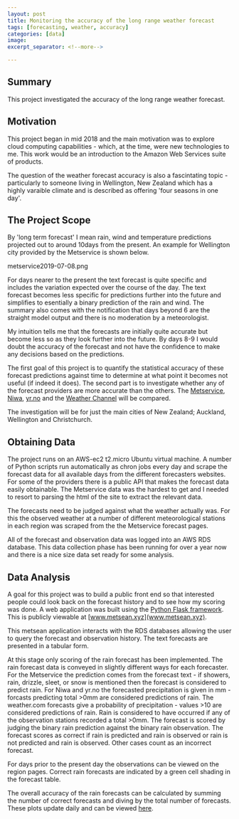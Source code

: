 ```yaml
---
layout: post
title: Monitoring the accuracy of the long range weather forecast
tags: [forecasting, weather, accuracy]
categories: [data]
image: 
excerpt_separator: <!--more-->

---
```


## Summary

This project investigated the accuracy of the long range weather forecast. <!--more-->

## Motivation

This project began in mid 2018 and the main motivation was to explore cloud computing capabilities - which, at the time, were new technologies to me. This work would be an introduction to the Amazon Web Services suite of products.

The question of the weather forecast accuracy is also a fascintating topic - particularly to someone living in Wellington, New Zealand which has a highly varaible climate and is described as offering 'four seasons in one day'. 

## The Project Scope

By 'long term forecast' I mean rain, wind and temperature predictions projected out to around 10days from the present. An example for Wellington city provided by the Metservice is shown below.

metservice2019-07-08.png

For days nearer to the present the text forecast is quite specific and includes the variation expected over the course of the day. The text forecast becomes less specific for predictions further into the future and simplifies to esentially a binary prediction of the rain and wind. The summary also comes with the notification that days beyond 6 are the straight model output and there is no moderation by a meteorologist. 

My intuition tells me that the forecasts are initially quite accurate but become less so as they look further into the future. By days 8-9 I would doubt the accuracy of the forecast and not have the confidence to make any decisions based on the predictions.

The first goal of this project is to quantify the statistical accuracy of these forecast predictions against time to determine at what point it becomes not useful (if indeed it does). The second part is to investigate whether any of the forecast providers are more accurate than the others. The [Metservice](www.metservice.co.nz), [Niwa](https://weather.niwa.co.nz/), [yr.no](www.yr.no) and the [Weather Channel](https://weather.com/) will be compared. 

The investigation will be for just the main cities of New Zealand; Auckland, Wellington and Christchurch.

## Obtaining Data

The project runs on an AWS-ec2 t2.micro Ubuntu virtual machine. A number of Python scripts run automatically as chron jobs every day and scrape the forecast data for all available days from the different forecasters websites. For some of the providers there is a public API that makes the forecast data easily obtainable. The Metservice data was the hardest to get and I needed to resort to parsing the html of the site to extract the relevant data.

The forecasts need to be judged against what the weather actually was. For this the observed weather at a number of different meteorological stations in each region was scraped from the the Metservice forecast pages.

All of the forecast and observation data was logged into an AWS RDS database. This data collection phase has been running for over a year now and there is a nice size data set ready for some analysis.

## Data Analysis

A goal for this project was to build a public front end so that interested people could look back on the forecast history and to see how my scoring was done. A web application was built using the [Python Flask framework](http://flask.pocoo.org/). This is publicly viewable at [www.metsean.xyz](www.metsean.xyz).

This metsean application interacts with the RDS databases allowing the user to query the forecast and observation history. The text forecasts are presented in a tabular form.

At this stage only scoring of the rain forecast has been implemented. The rain forecast data is conveyed in slightly different ways for each forecaster. For the Metservice the prediction comes from the forecast text - if showers, rain, drizzle, sleet, or snow is mentioned then the forecast is considered to predict rain. For Niwa and yr.no the forecasted precipitation is given in mm - forcasts predicting total >0mm are considered predictions of rain. The weather.com forecasts give a probability of precipitation - values >10 are considered predictions of rain. Rain is considered to have occurred if any of the observation stations recorded a total >0mm. The forecast is scored by judging the binary rain prediction against the binary rain observation. The forecast scores as correct if rain is predicted and rain is observed or rain is not predicted and rain is observed. Other cases count as an incorrect forecast.

For days prior to the present day the observations can be viewed on the region pages. Correct rain forecasts are indicated by a green cell shading in the forecast table.

The overall accuracy of the rain forecasts can be calculated by summing the number of correct forecasts and diving by the total number of forecasts. These plots update daily and can be viewed [here](http://www.metsean.xyz/analysis-wellington).

